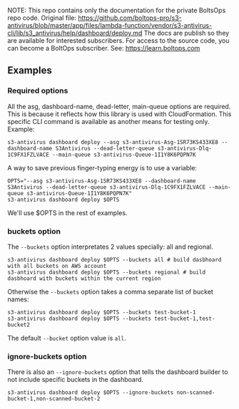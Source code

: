 <!-- note marker start -->
NOTE: This repo contains only the documentation for the private BoltsOps repo code.
Original file: https://github.com/boltops-pro/s3-antivirus/blob/master/app/files/lambda-function/vendor/s3-antivirus-cli/lib/s3_antivirus/help/dashboard/deploy.md
The docs are publish so they are available for interested subscribers.
For access to the source code, you can become a BoltOps subscriber.
See: https://learn.boltops.com

<!-- note marker end -->

## Examples

### Required options

All the asg, dashboard-name, dead-letter, main-queue options are required. This is because it reflects how this library is used with CloudFormation. This specific CLI command is available as another means for testing only. Example:

    s3-antivirus dashboard deploy --asg s3-antivirus-Asg-1SR73KS433XE8 --dashboard-name S3Antivirus --dead-letter-queue s3-antivirus-Dlq-1C9FX1FZLVACE --main-queue s3-antivirus-Queue-1I1Y8K6PQPN7K

A way to save previous finger-typing energy is to use a variable:

    OPTS="--asg s3-antivirus-Asg-1SR73KS433XE8 --dashboard-name S3Antivirus --dead-letter-queue s3-antivirus-Dlq-1C9FX1FZLVACE --main-queue s3-antivirus-Queue-1I1Y8K6PQPN7K"
    s3-antivirus dashboard deploy $OPTS

We'll use $OPTS in the rest of examples.

### buckets option

The `--buckets` option interpretates 2 values specially: all and regional.

    s3-antivirus dashboard deploy $OPTS --buckets all # build dasbhoard with all buckets on AWS account
    s3-antivirus dashboard deploy $OPTS --buckets regional # build dasbhoard with buckets within the current region

Otherwise the `--buckets` option takes a comma separate list of bucket names:

    s3-antivirus dashboard deploy $OPTS --buckets test-bucket-1
    s3-antivirus dashboard deploy $OPTS --buckets test-bucket-1,test-bucket2

The default `--bucket` option value is `all`.

### ignore-buckets option

There is also an `--ignore-buckets` option that tells the dashboard builder to not include specific buckets in the dashboard.

    s3-antivirus dashboard deploy $OPTS --ignore-buckets non-scanned-bucket-1,non-scanned-bucket-2

